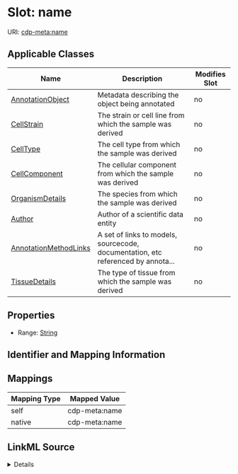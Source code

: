 

# Slot: name

URI: [cdp-meta:name](metadataname)



<!-- no inheritance hierarchy -->





## Applicable Classes

| Name | Description | Modifies Slot |
| --- | --- | --- |
| [AnnotationObject](AnnotationObject.md) | Metadata describing the object being annotated |  no  |
| [CellStrain](CellStrain.md) | The strain or cell line from which the sample was derived |  no  |
| [CellType](CellType.md) | The cell type from which the sample was derived |  no  |
| [CellComponent](CellComponent.md) | The cellular component from which the sample was derived |  no  |
| [OrganismDetails](OrganismDetails.md) | The species from which the sample was derived |  no  |
| [Author](Author.md) | Author of a scientific data entity |  no  |
| [AnnotationMethodLinks](AnnotationMethodLinks.md) | A set of links to models, sourcecode, documentation, etc referenced by annota... |  no  |
| [TissueDetails](TissueDetails.md) | The type of tissue from which the sample was derived |  no  |







## Properties

* Range: [String](String.md)





## Identifier and Mapping Information








## Mappings

| Mapping Type | Mapped Value |
| ---  | ---  |
| self | cdp-meta:name |
| native | cdp-meta:name |




## LinkML Source

<details>
```yaml
name: name
alias: name
domain_of:
- Author
- OrganismDetails
- TissueDetails
- CellType
- CellStrain
- CellComponent
- AnnotationObject
- AnnotationMethodLinks
range: string

```
</details>

